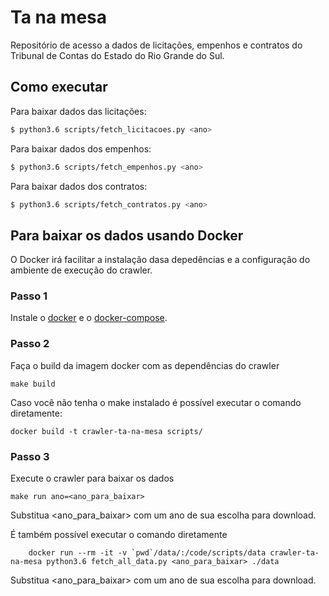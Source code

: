 # Ta na mesa

Repositório de acesso a dados de licitações, empenhos e contratos do Tribunal de Contas do Estado do Rio Grande do Sul.

## Como executar

Para baixar dados das licitações:
```sh
$ python3.6 scripts/fetch_licitacoes.py <ano>
```

Para baixar dados dos empenhos:
```sh
$ python3.6 scripts/fetch_empenhos.py <ano>
```

Para baixar dados dos contratos:
```sh
$ python3.6 scripts/fetch_contratos.py <ano>
```

## Para baixar os dados usando Docker

O Docker irá facilitar a instalação dasa depedências e a configuração do ambiente de execução do crawler.

### Passo 1
Instale o [docker](https://docs.docker.com/install/) e o [docker-compose](https://docs.docker.com/compose/install/).

### Passo 2
Faça o build da imagem docker com as dependências do crawler
```
make build
```

Caso você não tenha o make instalado é possível executar o comando diretamente:

```
docker build -t crawler-ta-na-mesa scripts/	
```

### Passo 3
Execute o crawler para baixar os dados

```
make run ano=<ano_para_baixar>
```

Substitua <ano_para_baixar> com um ano de sua escolha para download.

É também possível executar o comando diretamente

```
	docker run --rm -it -v `pwd`/data/:/code/scripts/data crawler-ta-na-mesa python3.6 fetch_all_data.py <ano_para_baixar> ./data
```

Substitua <ano_para_baixar> com um ano de sua escolha para download.
